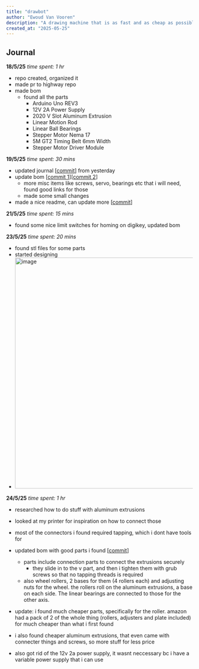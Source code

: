```yaml
---
title: "drawbot"
author: "Ewoud Van Vooren"
description: "A drawing machine that is as fast and as cheap as possible"
created_at: "2025-05-25"
---
```


## Journal
**18/5/25** *time spent: 1 hr*
 - repo created, organized it
 - made pr to highway repo
 - made bom
    - found all the parts
        - Arduino Uno REV3
        - 12V 2A Power Supply
        - 2020 V Slot Aluminum Extrusion
        - Linear Motion Rod
        - Linear Ball Bearings
        - Stepper Motor Nema 17
        - 5M GT2 Timing Belt 6mm Width
        - Stepper Motor Driver Module

**19/5/25** *time spent: 30 mins*
 - updated journal [[commit](https://github.com/EwoudVV/drawbot/commit/50e35cfa68b8b6b28bf3ccec420033e38243821c)] from yesterday
 - update bom [[commit 1](https://github.com/EwoudVV/drawbot/commit/d7c03af33f3740dc8db9d91a1a45316af86a2cfb)][[commit 2](https://github.com/EwoudVV/drawbot/commit/1cbc16131d8af86ff61878edf334b16d864162b7)]
    - more misc items like screws, servo, bearings etc that i will need, found good links for those
    - made some small changes
 - made a nice readme, can update more [[commit](https://github.com/EwoudVV/drawbot/commit/9d6c27ab3a7f5787f335faa75507cd3d0add2d44)]

**21/5/25** *time spent: 15 mins*
 - found some nice limit switches for homing on digikey, updated bom

**23/5/25** *time spent: 20 mins*
 - found stl files for some parts
 - started designing
 - <img width="622" alt="image" src="https://github.com/user-attachments/assets/43933af5-9d0d-4029-b5b1-4ff4d70892e5" />

**24/5/25** *time spent: 1 hr*
 - researched how to do stuff with aluminum extrusions
 - looked at my printer for inspiration on how to connect those
 - most of the connectors i found required tapping, which i dont have tools for
 - updated bom with good parts i found [[commit](https://github.com/EwoudVV/drawbot/commit/4ae2a4a4eb12693b451b2eabf4d3502016529dd1)]
     - parts include connection parts to connect the extrusions securely
         - they slide in to the v part, and then i tighten them with grub screws so that no tapping threads is required
     - also wheel rollers, 2 bases for them (4 rollers each) and adjusting nuts for the wheel. the rollers roll on the aluminum extrusions, a base on each side. The linear bearings are connected to those for the other axis.

 - update: i found much cheaper parts, specifically for the roller. amazon had a pack of 2 of the whole thing (rollers, adjusters and plate included) for much cheaper than what i first found
 - i also found cheaper aluminum extrusions, that even came with connecter things and screws, so more stuff for less price
 - also got rid of the 12v 2a power supply, it wasnt neccessary bc i have a variable power supply that i can use
